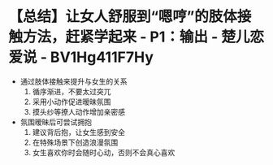 # 【总结】让女人舒服到“嗯哼”的肢体接触方法，赶紧学起来 - P1：输出 - 楚儿恋爱说 - BV1Hg411F7Hy

-   通过肢体接触来提升与女生的关系
    1.  循序渐进，不要太过突兀
    2.  采用小动作促进暧昧氛围
    3.  摸头纱等撩人动作增加亲密感
-   氛围暧昧后可尝试拥抱
    1.  建议背后抱，让女生感到安全
    2.  在特殊场景下创造浪漫氛围
    3.  女生喜欢你时会随时心动，否则不会真心喜欢